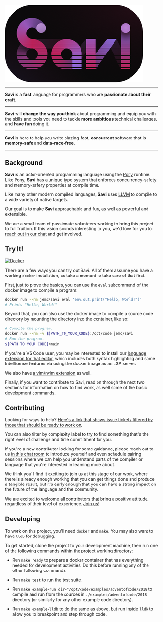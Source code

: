 <img alt="Savi Logo" src="./assets/savi-logo-rect.png" width="454px" />

---

**Savi** is a **fast** language for programmers
  who are **passionate about their craft**.

---

**Savi** will **change the way you think** about programming
  and equip you with the skills and tools you need
    to tackle **more ambitious** technical challenges,
    and **have fun** doing it.

---

**Savi** is here to help you write blazing-fast,
  **concurrent** software that is **memory-safe** and **data-race-free**.

---

## Background

**Savi** is an actor-oriented programming language using the [Pony](https://www.ponylang.io/) runtime. Like Pony, **Savi** has a unique type system that enforces concurrency-safety and memory-safery properties at compile time.

Like many other modern compiled languages, **Savi** uses [LLVM](https://llvm.org/) to compile to a wide variety of native targets.

Our goal is to make **Savi** approachable and fun, as well as powerful and extensible.

We are a small team of passionate volunteers working to bring this project to full fruition. If this vision sounds interesting to you, we'd love for you to [reach out in our chat](https://savi.zulipchat.com/) and get involved.

## Try It!

[![Docker](https://img.shields.io/docker/cloud/automated/jemc/savi.svg)](https://hub.docker.com/r/jemc/savi)

There are a few ways you can try out Savi. All of them assume you have a working `docker` installation, so take a moment to take care of that first.

First, just to prove the basics, you can use the `eval` subcommand of the docker image to compile a program:

```sh
docker run --rm jemc/savi eval 'env.out.print("Hello, World!")'
# Prints "Hello, World!"
```

Beyond that, you can also use the docker image to compile a source code directory by mounting the directory into the container, like so:

```sh
# Compile the program.
docker run --rm -v ${PATH_TO_YOUR_CODE}:/opt/code jemc/savi
# Run the program.
${PATH_TO_YOUR_CODE}/main
```

If you're a VS Code user, you may be interested to install our [language extension for that editor](./tooling/vscode), which includes both syntax highlighting and some Intellisense features via using the docker image as an LSP server.

We also have [a vim/nvim extension](./tooling/coc-nvim) as well.

Finally, if you want to contribute to Savi, read on through the next two sections for information on how to find work, as well some of the basic development commands.

## Contributing

Looking for ways to help? [Here's a link that shows issue tickets filtered by those that should be ready to work on](https://github.com/savi-lang/savi/issues?q=is%3Aissue+is%3Aopen+sort%3Aupdated-desc+-label%3ABLOCKED+-label%3A%22complexity+4%3A+scary%22+-label%3A%22needs+design%22).

You can also filter by complexity label to try to find something that's the right level of challenge and time commitment for you.

If you're a new contributor looking for some guidance, please reach out to us [in this chat room](https://savi.zulipchat.com/) to introduce yourself and even schedule pairing sessions where we can help you understand parts of the compiler or language that you're interested in learning more about.

We think you'll find it exciting to join us at this stage of our work, where there is already enough working that you can get things done and produce a tangible result, but it's early enough that you can have a strong impact on the future of the language and the community.

We are excited to welcome all contributors that bring a positive attitude, regardless of their level of experience. [Join us!](https://savi.zulipchat.com/)

## Developing

To work on this project, you'll need `docker` and `make`. You may also want to have `lldb` for debugging.

To get started, clone the project to your development machine, then run one of the following commands within the project working directory:

- Run `make ready` to prepare a docker container that has everything needed for development activities. Do this before running any of the other following commands:

- Run `make test` to run the test suite.

- Run `make example-run dir="/opt/code/examples/adventofcode/2018` to compile and run from the sources in `./examples/adventofcode/2018` directory (or similarly for any other example code directory).

- Run `make example-lldb` to do the same as above, but run inside `lldb` to allow you to breakpoint and step through code.
